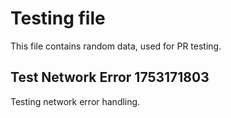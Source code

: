 # Testing file

This file contains random data, used for PR testing.


## Test Network Error 1753171803

Testing network error handling.
